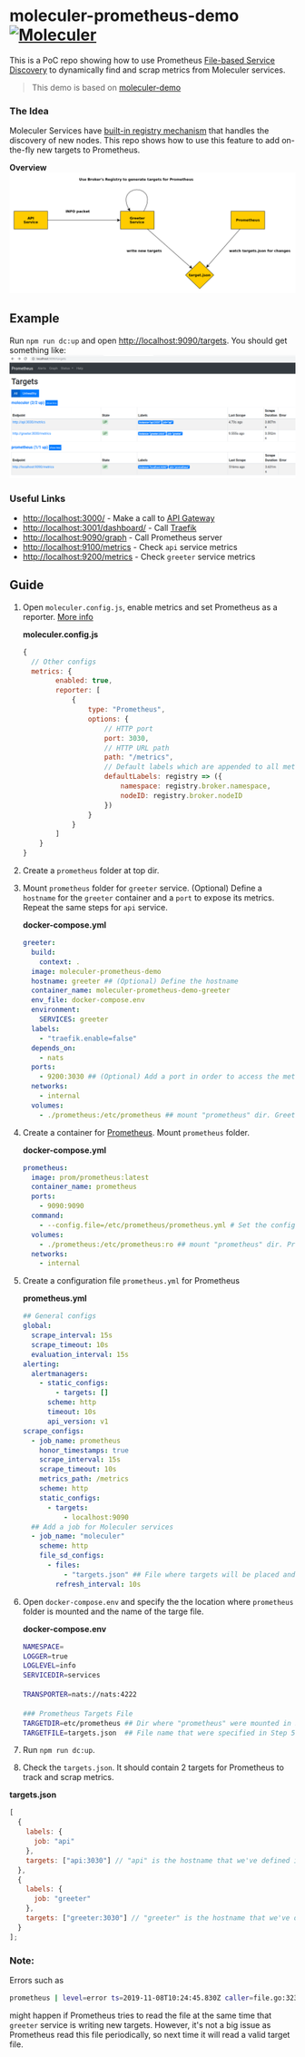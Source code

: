 # moleculer-prometheus-demo [![Moleculer](https://badgen.net/badge/Powered%20by/Moleculer/0e83cd)](https://moleculer.services)

This is a PoC repo showing how to use Prometheus [File-based Service Discovery](https://prometheus.io/docs/guides/file-sd/) to dynamically find and scrap metrics from Moleculer services.

> This demo is based on [moleculer-demo](https://moleculer.services/docs/0.13/usage.html#Create-a-Moleculer-project)

### The Idea

Moleculer Services have [built-in registry mechanism](https://moleculer.services/docs/0.14/registry.html) that handles the discovery of new nodes. This repo shows how to use this feature to add on-the-fly new targets to Prometheus.

**Overview**
![image](media/overview.png)

## Example

Run `npm run dc:up` and open [http://localhost:9090/targets](http://localhost:9090/targets). You should get something like:
![image](media/prometheus.png)

### Useful Links

- [http://localhost:3000/](http://localhost:3000/) - Make a call to [API Gateway](https://moleculer.services/docs/0.14/moleculer-web.html)
- [http://localhost:3001/dashboard/](http://localhost:3001/dashboard/) - Call [Traefik](https://traefik.io/)
- [http://localhost:9090/graph](http://localhost:9090/graph) - Call Prometheus server
- [http://localhost:9100/metrics](http://localhost:9100/metrics) - Check `api` service metrics
- [http://localhost:9200/metrics](http://localhost:9100/metrics) - Check `greeter` service metrics

## Guide

1. Open `moleculer.config.js`, enable metrics and set Prometheus as a reporter. [More info](https://moleculer.services/docs/0.14/metrics.html#Prometheus)

   **moleculer.config.js**

   ```js
   {
     // Other configs
     metrics: {
           enabled: true,
           reporter: [
               {
                   type: "Prometheus",
                   options: {
                       // HTTP port
                       port: 3030,
                       // HTTP URL path
                       path: "/metrics",
                       // Default labels which are appended to all metrics labels
                       defaultLabels: registry => ({
                           namespace: registry.broker.namespace,
                           nodeID: registry.broker.nodeID
                       })
                   }
               }
           ]
       }
   }
   ```

2. Create a `prometheus` folder at top dir.

3. Mount `prometheus` folder for `greeter` service. (Optional) Define a `hostname` for the `greeter` container and a `port` to expose its metrics. Repeat the same steps for `api` service.

   **docker-compose.yml**

   ```yml
   greeter:
     build:
       context: .
     image: moleculer-prometheus-demo
     hostname: greeter ## (Optional) Define the hostname
     container_name: moleculer-prometheus-demo-greeter
     env_file: docker-compose.env
     environment:
       SERVICES: greeter
     labels:
       - "traefik.enable=false"
     depends_on:
       - nats
     ports:
       - 9200:3030 ## (Optional) Add a port in order to access the metrics
     networks:
       - internal
     volumes:
       - ./prometheus:/etc/prometheus ## mount "prometheus" dir. Greeter will write into this folder
   ```

4. Create a container for [Prometheus](https://prometheus.io/). Mount `prometheus` folder.

   **docker-compose.yml**

   ```yaml
   prometheus:
     image: prom/prometheus:latest
     container_name: prometheus
     ports:
       - 9090:9090
     command:
       - --config.file=/etc/prometheus/prometheus.yml # Set the configuration file
     volumes:
       - ./prometheus:/etc/prometheus:ro ## mount "prometheus" dir. Prometheus will read targets from here
     networks:
       - internal
   ```

5. Create a configuration file `prometheus.yml` for Prometheus

   **prometheus.yml**

   ```yml
   ## General configs
   global:
     scrape_interval: 15s
     scrape_timeout: 10s
     evaluation_interval: 15s
   alerting:
     alertmanagers:
       - static_configs:
           - targets: []
         scheme: http
         timeout: 10s
         api_version: v1
   scrape_configs:
     - job_name: prometheus
       honor_timestamps: true
       scrape_interval: 15s
       scrape_timeout: 10s
       metrics_path: /metrics
       scheme: http
       static_configs:
         - targets:
             - localhost:9090
     ## Add a job for Moleculer services
     - job_name: "moleculer"
       scheme: http
       file_sd_configs:
         - files:
             - "targets.json" ## File where targets will be placed and read.
           refresh_interval: 10s
   ```

6. Open `docker-compose.env` and specify the the location where `prometheus` folder is mounted and the name of the targe file.

   **docker-compose.env**

   ```bash
   NAMESPACE=
   LOGGER=true
   LOGLEVEL=info
   SERVICEDIR=services

   TRANSPORTER=nats://nats:4222

   ### Prometheus Targets File
   TARGETDIR=etc/prometheus ## Dir where "prometheus" were mounted in Steps 3. and 4.
   TARGETFILE=targets.json  ## File name that were specified in Step 5.

   ```

7. Run `npm run dc:up`.

8. Check the `targets.json`. It should contain 2 targets for Prometheus to track and scrap metrics.

**targets.json**

```js
[
  {
    labels: {
      job: "api"
    },
    targets: ["api:3030"] // "api" is the hostname that we've defined in docker-compose.yml
  },
  {
    labels: {
      job: "greeter"
    },
    targets: ["greeter:3030"] // "greeter" is the hostname that we've defined in docker-compose.yml
  }
];
```

### Note:

Errors such as

```bash
prometheus | level=error ts=2019-11-08T10:24:45.830Z caller=file.go:323 component="discovery manager scrape" discovery=file msg="Error reading file" path=/etc/prometheus/targets.json err="unexpected end of JSON input"
```

might happen if Prometheus tries to read the file at the same time that `greeter` service is writing new targets. However, it's not a big issue as Prometheus read this file periodically, so next time it will read a valid target file.
